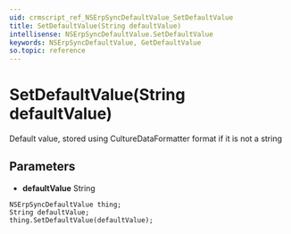 ```yaml
---
uid: crmscript_ref_NSErpSyncDefaultValue_SetDefaultValue
title: SetDefaultValue(String defaultValue)
intellisense: NSErpSyncDefaultValue.SetDefaultValue
keywords: NSErpSyncDefaultValue, GetDefaultValue
so.topic: reference
---
```


# SetDefaultValue(String defaultValue)

Default value, stored using CultureDataFormatter format if it is not a string

## Parameters

* **defaultValue** String

```crmscript
NSErpSyncDefaultValue thing;
String defaultValue;
thing.SetDefaultValue(defaultValue);
```

